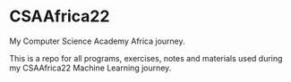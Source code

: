 # CSAAfrica22
My Computer Science Academy Africa journey.

This is a repo for all programs, exercises, notes and materials used during my CSAAfrica22 Machine Learning journey.

